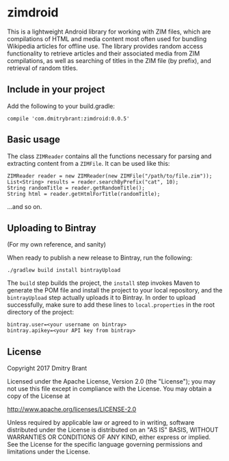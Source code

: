 # zimdroid
This is a lightweight Android library for working with ZIM files, which are compilations of HTML
and media content most often used for bundling Wikipedia articles for offline use.  The library
provides random access functionality to retrieve articles and their associated media from ZIM
compilations, as well as searching of titles in the ZIM file (by prefix), and retrieval of random
titles.

## Include in your project

Add the following to your build.gradle:

`compile 'com.dmitrybrant:zimdroid:0.0.5'`

## Basic usage

The class `ZIMReader` contains all the functions necessary for parsing and extracting content from
a `ZIMFile`. It can be used like this:

```
ZIMReader reader = new ZIMReader(new ZIMFile("/path/to/file.zim"));
List<String> results = reader.searchByPrefix("cat", 10);
String randomTitle = reader.getRandomTitle();
String html = reader.getHtmlForTitle(randomTitle);
```

...and so on.

## Uploading to Bintray

(For my own reference, and sanity)

When ready to publish a new release to Bintray, run the following:

`./gradlew build install bintrayUpload`

The `build` step builds the project, the `install` step invokes Maven to generate the POM file and
install the project to your local repository, and the `bintrayUpload` step actually uploads it to
Bintray. In order to upload successfully, make sure to add these lines to `local.properties` in the
root directory of the project:

```
bintray.user=<your username on bintray>
bintray.apikey=<your API key from bintray>
```

## License

Copyright 2017 Dmitry Brant

Licensed under the Apache License, Version 2.0 (the "License");
you may not use this file except in compliance with the License.
You may obtain a copy of the License at

   http://www.apache.org/licenses/LICENSE-2.0

Unless required by applicable law or agreed to in writing, software
distributed under the License is distributed on an "AS IS" BASIS,
WITHOUT WARRANTIES OR CONDITIONS OF ANY KIND, either express or implied.
See the License for the specific language governing permissions and
limitations under the License.
